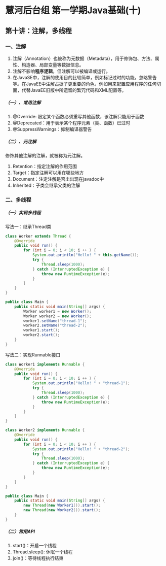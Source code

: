 # 慧河后台组 第一学期Java基础(十)

## 第十讲：注解，多线程

### 一、注解

1. 注解（Annotation）也被称为元数据（Metadata），用于修饰包、方法、属性、构造器、局部变量等数据信息。
2. 注解不影响**程序逻辑**，但注解可以被编译或运行。
3. 在JavaSE中，注解的使用目的比较简单，例如标记过时的功能，忽略警告等。在JavaEE中注解占据了更重要的角色，例如用来配置应用程序的任何切面，代替JavaEE旧版中所遗留的繁冗代码和XML配置等。

##### （一）、常用注解

1. @Override: 限定某个函数必须重写其他函数，该注解只能用于函数
2. @Deprecated：用于表示某个程序元素（类、函数）已过时
3. @SuppressWarnings：抑制编译器警告

##### （二）、元注解

修饰其他注解的注解，就被称为元注解。

1. Retention：指定注解的作用范围
2. Target：指定注解可以用在哪些地方
3. Document：注定注解是否出出现在javadoc中
4. Inherited：子类会继承父类的注解

### 二、多线程

##### （一）实现多线程

写法一：继承Thread类

```java
class Worker extends Thread {
    @Override
    public void run() {
        for (int i = 0; i < 10; i ++ ) {
            System.out.println("Hello! " + this.getName());
            try {
                Thread.sleep(1000);
            } catch (InterruptedException e) {
                throw new RuntimeException(e);
            }
        }
    }
}

public class Main {
    public static void main(String[] args) {
        Worker worker1 = new Worker();
        Worker worker2 = new Worker();
        worker1.setName("thread-1");
        worker2.setName("thread-2");
        worker1.start();
        worker2.start();
    }
}
```

写法二：实现Runnable接口

```java
class Worker1 implements Runnable {
    @Override
    public void run() {
        for (int i = 0; i < 10; i ++ ) {
            System.out.println("Hello! " + "thread-1");
            try {
                Thread.sleep(1000);
            } catch (InterruptedException e) {
                throw new RuntimeException(e);
            }
        }
    }
}

class Worker2 implements Runnable {
    @Override
    public void run() {
        for (int i = 0; i < 10; i ++ ) {
            System.out.println("Hello! " + "thread-2");
            try {
                Thread.sleep(1000);
            } catch (InterruptedException e) {
                throw new RuntimeException(e);
            }
        }
    }
}

public class Main {
    public static void main(String[] args) {
        new Thread(new Worker1()).start();
        new Thread(new Worker2()).start();
    }
}
```

##### （二）常用API

1. start()：开启一个线程
2. Thread.sleep(): 休眠一个线程
3. join()：等待线程执行结束

